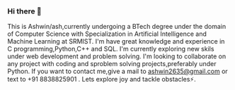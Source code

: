 ### Hi there 👋
This is Ashwin/ash,currently undergoing a BTech degree under the domain of Computer Science with Specialization in Artificial Intelligence and Machine Learning at SRMIST.
I'm have great knowledge and experience in C programming,Python,C++ and SQL.
I'm currently exploring new skils under web development and problem solving.
I'm looking to collaborate on any project with coding and sproblem solving projects,preferably under Python.
If you want to contact me,give a mail to  ashwin2635@gmail.com  or text to  +91 8838825901 .
Lets explore joy and tackle obstacles⚡.

<!--
**heel-Ashwin/heel-Ashwin** is a ✨ _special_ ✨ repository because its `README.md` (this file) appears on your GitHub profile.

Here are some ideas to get you started:

- 🔭 I’m currently working on developing skills in most of technical domains
- 🌱 I’m currently learning basics of web-development 
- 👯 I’m looking to collaborate on ...
- 🤔 I’m looking for help with ...
- 💬 Ask me about collaborations,problem solving skills and other basic needs for coding.
- 📫 How to reach me: Give a mail to ashwin2635@gmail.com or text to +91 8838825901
- 😄 Pronouns: ash
- ⚡ Fun fact: I may look like a nerd or you may feel my introvertness,but once we get closer,you can explore the inner me
-->
